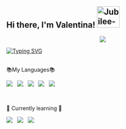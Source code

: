 ## Hi there, I'm Valentina! <img src="https://giffiles.alphacoders.com/127/12795.gif" alt="Jubilee-gif" width="59" height="55.67">



<!--
**valenproz/valenproz** is a ✨ _special_ ✨ repository because its `README.md` (this file) appears on your GitHub profile.

Here are some ideas to get you started:

- 🔭 I’m currently working on ...
- 🌱 I’m currently learning ...
- 👯 I’m looking to collaborate on ...
- 🤔 I’m looking for help with ...
- 💬 Ask me about ...
- 📫 How to reach me: ...
- 😄 Pronouns: she/her
- ⚡ Fun fact: ...
-->
<div align= "center">
    <img src="https://capsule-render.vercel.app/api?type=waving&color=0:fff942,100:e0b310&height=240&text=Welcome!&animation=fadeIn&fontColor=ffffff&fontSize=60" />
</div>

[![Typing SVG](https://readme-typing-svg.demolab.com?font=Fira+Code&pause=1000&color=F7F656&width=435&lines=Hello!+My+name+is+Valentina)](https://git.io/typing-svg)
<br><br>


📚My Languages📚

<img src="https://img.shields.io/badge/Python-79ADDC?style=for-the-badge&logo=python&logoColor=white"/>&nbsp;&nbsp;
<img src="https://img.shields.io/badge/C-FFC09F?style=for-the-badge&logo=c&logoColor=white"/>&nbsp;&nbsp;
<img src="https://img.shields.io/badge/C++-FFEE93?style=for-the-badge&logo=cplusplus&logoColor=white"/>&nbsp;&nbsp;
<img src="https://img.shields.io/badge/Matlab-FCF5C7?style=for-the-badge&logo=MEGA&logoColor=white"/>&nbsp;&nbsp;
<img src="https://img.shields.io/badge/SQL-ADF7B6?&style=for-the-badge&logo=MySQL&logoColor=white"/>&nbsp;&nbsp;


<br>

🌱 Currently learning 🌱

<img src="https://img.shields.io/badge/JavaScript-F7DF1E?style=for-the-badge&logo=JavaScript&logoColor=white"/>&nbsp;&nbsp;
<img src="https://img.shields.io/badge/HTML-239120?style=for-the-badge&logo=html5&logoColor=white"/>&nbsp;&nbsp;
<img src="https://img.shields.io/badge/Java-ED8B00?style=for-the-badge&logo=openjdk&logoColor=white"/>&nbsp;&nbsp;
